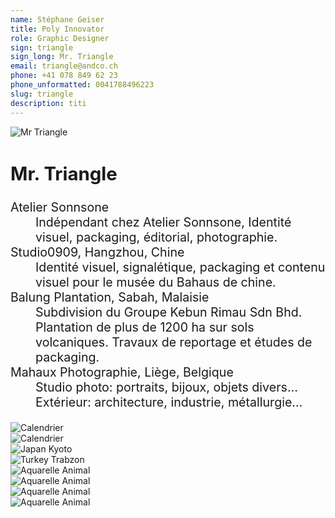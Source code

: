 ```yaml
---
name: Stéphane Geiser
title: Poly Innovator
role: Graphic Designer
sign: triangle
sign_long: Mr. Triangle
email: triangle@andco.ch
phone: +41 078 849 62 23
phone_unformatted: 0041788496223
slug: triangle
description: titi
---
```


<div class="grid__item lg-w-1/4 sm-w-1/2 xs-w-1/1">
</div>

<div class="grid__item lg-w-1/2 sm-w-1/1 xs-w-1/1">
	 <article class="card ">
		<img class="card__media" src="{{ site.url }}/files/cards/triangle/triangle-portrait.png" alt="Mr Triangle" title="Mr Triangle">
	</article>
</div>

<div class="grid__item lg-w-1/2 sm-w-1/1 xs-w-1/1">
    <article class="card card--padded" style="font-size: 1.4em;">
    	<h2 class="card__title">Mr. Triangle</h2>
        <dl>
        	<dt>Atelier Sonnsone</dt>
        	<dd>Indépendant chez Atelier Sonnsone, Identité visuel, packaging, éditorial, photographie.</dd>
        	<dt>Studio0909, Hangzhou, Chine</dt>
        	<dd>Identité visuel, signalétique, packaging et contenu visuel pour le musée du Bahaus de chine.</dd>
        	<dt>Balung Plantation, Sabah, Malaisie</dt>
        	<dd>Subdivision du Groupe Kebun Rimau Sdn Bhd. Plantation de plus de 1200 ha sur sols volcaniques. Travaux de reportage et études de packaging.</dd>
        	<dt>Mahaux Photographie, Liège, Belgique</dt>
        	<dd>Studio photo: portraits, bijoux, objets divers…</dd>
			<dd>Extérieur: architecture, industrie, métallurgie… </dd>
        </dl>
	</article>
</div>

<div class="grid__item lg-w-1/2 sm-w-1/1 xs-w-1/1">
</div>

<div class="grid__item lg-w-1/2 sm-w-1/1 xs-w-1/1">
     <article class="card ">
        <img class="card__media" src="{{ site.url }}/files/cards/triangle/01_january.jpg" alt="Calendrier" title="Calendrier">
    </article>
</div>

<div class="grid__item lg-w-1/2 sm-w-1/1 xs-w-1/1">
     <article class="card ">
        <img class="card__media" src="{{ site.url }}/files/cards/triangle/09_septembre.jpg" alt="Calendrier" title="Calendrier">
    </article>
</div>

<div class="grid__item lg-w-3/4 sm-w-1/1 xs-w-1/1">
     <article class="card ">
        <img class="card__media" src="{{ site.url }}/files/cards/triangle/kyoto.jpg" alt="Japan Kyoto" title="Japan Kyoto">
    </article>
</div>

<div class="grid__item lg-w-1/4 sm-w-1/1 xs-w-1/1">
</div>

<div class="grid__item lg-w-1/4 sm-w-1/1 xs-w-1/1">
</div>

<div class="grid__item lg-w-3/4 sm-w-1/1 xs-w-1/1">
     <article class="card ">
        <img class="card__media" src="{{ site.url }}/files/cards/triangle/pre_wedding.jpg" alt="Turkey Trabzon" title="Turkey Trabzon">
    </article>
</div>

<div class="grid__item lg-w-1/2 sm-w-1/1 xs-w-1/1">
     <article class="card ">
        <img class="card__media" src="{{ site.url }}/files/cards/triangle/dog.jpg" alt="Aquarelle Animal" title="Aquarelle Animal">
    </article>
</div>

<div class="grid__item lg-w-1/2 sm-w-1/1 xs-w-1/1">
     <article class="card ">
        <img class="card__media" src="{{ site.url }}/files/cards/triangle/gorilla.jpg" alt="Aquarelle Animal" title="Aquarelle Animal">
    </article>
</div>

<div class="grid__item lg-w-1/2 sm-w-1/1 xs-w-1/1">
     <article class="card ">
        <img class="card__media" src="{{ site.url }}/files/cards/triangle/elephant.jpg" alt="Aquarelle Animal" title="Aquarelle Animal">
    </article>
</div>

<div class="grid__item lg-w-1/2 sm-w-1/1 xs-w-1/1">
     <article class="card ">
        <img class="card__media" src="{{ site.url }}/files/cards/triangle/singe.jpg" alt="Aquarelle Animal" title="Aquarelle Animal">
    </article>
</div>

